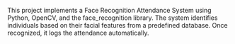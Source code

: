 This project implements a Face Recognition Attendance System using Python, OpenCV, and the face_recognition library. The system identifies individuals based on their facial features from a predefined database. Once recognized, it logs the attendance automatically.
